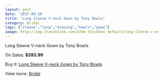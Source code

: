 ```yaml
---
layout: post
date: '2017-09-18'
title: "Long Sleeve V-neck Gown by Tony Bowls"
category: Bridal
tags: ["sleeve","long","evening","bowls","gown"]
image: http://img.transblink.com/4784-thickbox_default/long-sleeve-v-neck-gown-by-tony-bowls.jpg
---
```

Long Sleeve V-neck Gown by Tony Bowls

On Sales: **$393.99**
<a href="https://www.transblink.com/en/bridal/1494-long-sleeve-v-neck-gown-by-tony-bowls.html"><amp-img layout="responsive" width="600" height="600" src="//img.transblink.com/4784-thickbox_default/long-sleeve-v-neck-gown-by-tony-bowls.jpg" alt="Long Sleeve V-neck Gown by Tony Bowls 0" /></a>
<a href="https://www.transblink.com/en/bridal/1494-long-sleeve-v-neck-gown-by-tony-bowls.html"><amp-img layout="responsive" width="600" height="600" src="//img.transblink.com/4787-thickbox_default/long-sleeve-v-neck-gown-by-tony-bowls.jpg" alt="Long Sleeve V-neck Gown by Tony Bowls 1" /></a>
<a href="https://www.transblink.com/en/bridal/1494-long-sleeve-v-neck-gown-by-tony-bowls.html"><amp-img layout="responsive" width="600" height="600" src="//img.transblink.com/4786-thickbox_default/long-sleeve-v-neck-gown-by-tony-bowls.jpg" alt="Long Sleeve V-neck Gown by Tony Bowls 2" /></a>
<a href="https://www.transblink.com/en/bridal/1494-long-sleeve-v-neck-gown-by-tony-bowls.html"><amp-img layout="responsive" width="600" height="600" src="//img.transblink.com/4785-thickbox_default/long-sleeve-v-neck-gown-by-tony-bowls.jpg" alt="Long Sleeve V-neck Gown by Tony Bowls 3" /></a>

Buy it: [Long Sleeve V-neck Gown by Tony Bowls](https://www.transblink.com/en/bridal/1494-long-sleeve-v-neck-gown-by-tony-bowls.html "Long Sleeve V-neck Gown by Tony Bowls")

View more: [Bridal](https://www.transblink.com/en/3-bridal "Bridal")